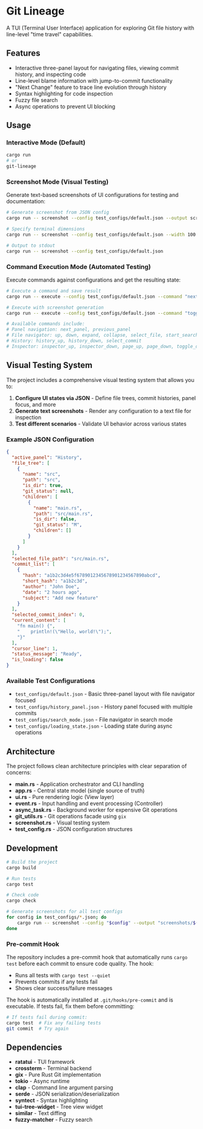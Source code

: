 # Git Lineage

A TUI (Terminal User Interface) application for exploring Git file history with line-level "time travel" capabilities.

## Features

- Interactive three-panel layout for navigating files, viewing commit history, and inspecting code
- Line-level blame information with jump-to-commit functionality
- "Next Change" feature to trace line evolution through history
- Syntax highlighting for code inspection
- Fuzzy file search
- Async operations to prevent UI blocking

## Usage

### Interactive Mode (Default)

```bash
cargo run
# or
git-lineage
```

### Screenshot Mode (Visual Testing)

Generate text-based screenshots of UI configurations for testing and documentation:

```bash
# Generate screenshot from JSON config
cargo run -- screenshot --config test_configs/default.json --output screenshot.txt

# Specify terminal dimensions
cargo run -- screenshot --config test_configs/default.json --width 100 --height 30

# Output to stdout
cargo run -- screenshot --config test_configs/default.json
```

### Command Execution Mode (Automated Testing)

Execute commands against configurations and get the resulting state:

```bash
# Execute a command and save result
cargo run -- execute --config test_configs/default.json --command "next_panel" --output result.json

# Execute with screenshot generation
cargo run -- execute --config test_configs/default.json --command "toggle_diff" --screenshot --output result.json

# Available commands include:
# Panel navigation: next_panel, previous_panel
# File navigator: up, down, expand, collapse, select_file, start_search, search:a, end_search
# History: history_up, history_down, select_commit
# Inspector: inspector_up, inspector_down, page_up, page_down, toggle_diff, goto_top, goto_bottom
```

## Visual Testing System

The project includes a comprehensive visual testing system that allows you to:

1. **Configure UI states via JSON** - Define file trees, commit histories, panel focus, and more
2. **Generate text screenshots** - Render any configuration to a text file for inspection
3. **Test different scenarios** - Validate UI behavior across various states

### Example JSON Configuration

```json
{
  "active_panel": "History",
  "file_tree": [
    {
      "name": "src",
      "path": "src",
      "is_dir": true,
      "git_status": null,
      "children": [
        {
          "name": "main.rs",
          "path": "src/main.rs",
          "is_dir": false,
          "git_status": "M",
          "children": []
        }
      ]
    }
  ],
  "selected_file_path": "src/main.rs",
  "commit_list": [
    {
      "hash": "a1b2c3d4e5f6789012345678901234567890abcd",
      "short_hash": "a1b2c3d",
      "author": "John Doe",
      "date": "2 hours ago",
      "subject": "Add new feature"
    }
  ],
  "selected_commit_index": 0,
  "current_content": [
    "fn main() {",
    "    println!(\"Hello, world!\");",
    "}"
  ],
  "cursor_line": 1,
  "status_message": "Ready",
  "is_loading": false
}
```

### Available Test Configurations

- `test_configs/default.json` - Basic three-panel layout with file navigator focused
- `test_configs/history_panel.json` - History panel focused with multiple commits
- `test_configs/search_mode.json` - File navigator in search mode
- `test_configs/loading_state.json` - Loading state during async operations

## Architecture

The project follows clean architecture principles with clear separation of concerns:

- **main.rs** - Application orchestrator and CLI handling
- **app.rs** - Central state model (single source of truth)
- **ui.rs** - Pure rendering logic (View layer)
- **event.rs** - Input handling and event processing (Controller)
- **async_task.rs** - Background worker for expensive Git operations
- **git_utils.rs** - Git operations facade using `gix`
- **screenshot.rs** - Visual testing system
- **test_config.rs** - JSON configuration structures

## Development

```bash
# Build the project
cargo build

# Run tests
cargo test

# Check code
cargo check

# Generate screenshots for all test configs
for config in test_configs/*.json; do
    cargo run -- screenshot --config "$config" --output "screenshots/$(basename "$config" .json).txt"
done
```

### Pre-commit Hook

The repository includes a pre-commit hook that automatically runs `cargo test` before each commit to ensure code quality. The hook:

- Runs all tests with `cargo test --quiet`
- Prevents commits if any tests fail
- Shows clear success/failure messages

The hook is automatically installed at `.git/hooks/pre-commit` and is executable. If tests fail, fix them before committing:

```bash
# If tests fail during commit:
cargo test  # Fix any failing tests
git commit  # Try again
```

## Dependencies

- **ratatui** - TUI framework
- **crossterm** - Terminal backend
- **gix** - Pure Rust Git implementation
- **tokio** - Async runtime
- **clap** - Command line argument parsing
- **serde** - JSON serialization/deserialization
- **syntect** - Syntax highlighting
- **tui-tree-widget** - Tree view widget
- **similar** - Text diffing
- **fuzzy-matcher** - Fuzzy search